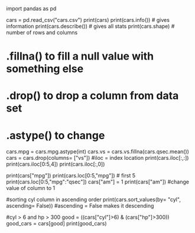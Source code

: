 import pandas as pd

cars = pd.read_csv("cars.csv")
print(cars)
print(cars.info()) # gives information
print(cars.describe()) # gives all stats
print(cars.shape) # number of rows and columns
# .fillna() to fill a null value with something else
# .drop() to drop a column from data set
# .astype() to change 
cars.mpg = cars.mpg.astype(int)
cars.vs = cars.vs.fillna(cars.qsec.mean())
cars = cars.drop(columns= ["vs"])
#iloc = index location
print(cars.iloc[:,:])
print(cars.iloc[0:5,4])
print(cars.iloc[:,0])

print(cars["mpg"])
print(cars.loc[0:5,"mpg"]) # first 5
print(cars.loc[0:5,"mpg":"qsec"])
cars["am"] = 1
print(cars["am"]) #change value of column to 1

#sorting cyl column in ascending order
print(cars.sort_values(by= "cyl", ascending= False)) #ascending = False makes it descending

#cyl > 6 and hp > 300
good = ((cars["cyl"]>6) & (cars["hp"]>300))
good_cars = cars[good]
print(good_cars)
